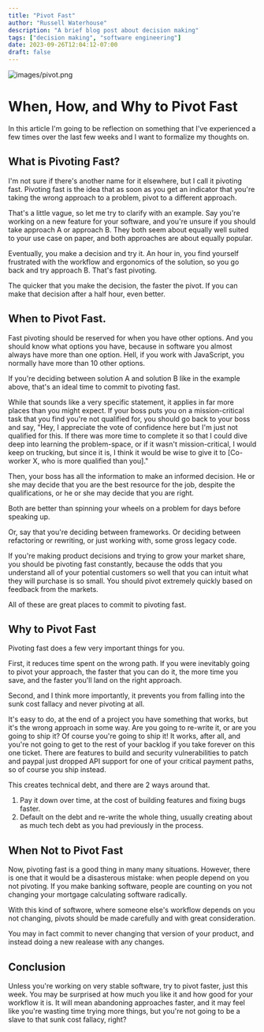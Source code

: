 ```yaml
---
title: "Pivot Fast"
author: "Russell Waterhouse"
description: "A brief blog post about decision making"
tags: ["decision making", "software engineering"]
date: 2023-09-26T12:04:12-07:00
draft: false
---
```


![images/pivot.png](/post/images/pivot.png)

# When, How, and Why to Pivot Fast


In this article I'm going to be reflection on something that I've 
experienced a few times over the last few weeks and I want to 
formalize my thoughts on.


## What is Pivoting Fast?

I'm not sure if there's another name for it elsewhere, but I call it pivoting 
fast.  Pivoting fast is the idea that as soon as you get an indicator that 
you're taking the wrong approach to a problem, pivot to a different approach.

That's a little vague, so let me try to clarify with an example. 
Say you're working on a 
new feature for your software, and you're unsure if you should take approach A
or approach B. They both seem about equally well suited to your use case on
paper, and both approaches are about equally popular.

Eventually, you make a decision and try it. An hour in, you find yourself 
frustrated with the workflow and ergonomics of the solution, so you 
go back and try approach B.  That's fast pivoting.

The quicker that you make the decision, the faster the pivot. If you can make
that decision after a half hour, even better.


## When to Pivot Fast.

Fast pivoting should be reserved for when you have other options. 
And you should know what options you have, because in software you almost 
always have more than one option. Hell, if you work with JavaScript, you 
normally have more than 10 other options. 

If you're deciding between solution A and solution B like in the example above,
that's an ideal time to commit to pivoting fast. 

While that sounds like a very specific statement, it applies in far more 
places than you might expect. If your boss puts you on a mission-critical 
task that you find you're not qualified for, you should go back to your boss
and say, "Hey, I appreciate the vote of confidence here but I'm just not 
qualified for this.  If there was more time to complete it so that I could 
dive deep into learning the problem-space, or if it wasn't mission-critical, 
I would keep on trucking, but since it is, I think it would be wise to give it
to [Co-worker X, who is more qualified than you]."

Then, your boss has all the information to make an informed decision. 
He or she may decide that you are the best resource for the job, despite the 
qualifications, or he or she may decide that you are right. 

Both are better than spinning your wheels on a problem for days before speaking
up.

Or, say that you're deciding between frameworks. Or deciding between 
refactoring or rewriting, or just working with, some gross legacy code. 

If you're making product decisions and trying to grow your market share, 
you should be pivoting fast constantly,
because the odds that you understand all of your potential customers so well
that you can intuit what they will purchase is so small. You should pivot 
extremely quickly based on feedback from the markets.

All of these are great places to commit to pivoting fast. 


## Why to Pivot Fast

Pivoting fast does a few very important things for you.

First, it reduces time spent on the wrong path. If you were inevitably going 
to pivot your approach, the faster that you can do it, the more time you save,
and the faster you'll land on the right approach.

Second, and I think more importantly, it prevents you from falling into the
sunk cost fallacy and never pivoting at all. 

It's easy to do, at the end of a project you have something that works, but it's
the wrong approach in some way. Are you going to re-write it, or are you going 
to ship it? Of course you're going to ship it! It works, after all, and you're
not going to get to the rest of your backlog if you take forever on this one
ticket. There are features to build and security vulnerabilities to patch 
and paypal just dropped API support for one of your critical payment paths, 
so of course you ship instead. 

This creates technical debt, and there are 2 ways around that. 
1. Pay it down over time, at the cost of building features and fixing bugs faster.
2. Default on the debt and re-write the whole thing, usually creating 
about as much tech debt as you had previously in the process.


## When Not to Pivot Fast

Now, pivoting fast is a good thing in many many situations. 
However, there is one that it would be a disasterous mistake: when 
people depend on you not pivoting. If you make banking software, people
are counting on you not changing your mortgage calculating software radically.

With this kind of softwore, where someone else's workflow depends on you not
changing, pivots should be made carefully and with great consideration. 

You may in fact commit to never changing that version of your product, 
and instead doing a new realease with any changes. 


## Conclusion

Unless you're working on very stable software, try to pivot faster, just this
week. You may be surprised at how much you like it and how good for your workflow
it is. It will mean abandoning approaches faster, and it may feel like you're 
wasting time trying more things, but you're not going to be a slave to that
sunk cost fallacy, right?

